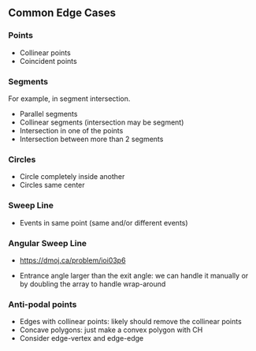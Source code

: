 
## Common Edge Cases
### Points
- Collinear points
- Coincident points

### Segments
For example, in segment intersection.
- Parallel segments
- Collinear segments (intersection may be segment)
- Intersection in one of the points
- Intersection between more than 2 segments

### Circles
- Circle completely inside another
- Circles same center

### Sweep Line
- Events in same point (same and/or different events)

### Angular Sweep Line
- https://dmoj.ca/problem/ioi03p6

- Entrance angle larger than the exit angle: we can handle it manually or by doubling the array to handle wrap-around

### Anti-podal points
- Edges with collinear points: likely should remove the collinear points
- Concave polygons: just make a convex polygon with CH
- Consider edge-vertex and edge-edge

